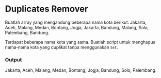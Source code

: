 # Duplicates Remover

Buatlah array yang mengandung beberapa nama kota berikut: 
Jakarta, Aceh, Malang, Medan, Bontang, Jogja, Jakarta, Bandung, Malang, Solo, Palembang, Bandung.

Terdapat beberapa nama kota yang sama. Buatlah script untuk menghapus nama-nama kota yang duplikat tanpa menggunakan `Set`.

### Output

Jakarta, Aceh, Malang, Medan, Bontang, Jogja, Bandung, Solo, Palembang.

